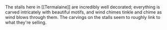 The stalls here in [[Termalaine]] are incredibly well decorated; everything is carved intricately with beautiful motifs, and wind chimes tinkle and chime as wind blows through them. The carvings on the stalls seem to roughly link to what they're selling.